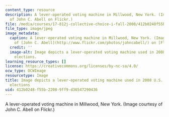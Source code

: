 ```yaml
---
content_type: resource
description: A lever-operated voting machine in Millwood, New York. (Image courtesy
  of John C. Abell on Flickr.)
file: /media/courses/17-812j-collective-choice-i-fall-2008/412b0248f55b22089ff9d36547290436_17-812jf08.jpg
file_type: image/jpeg
image_metadata:
  caption: A lever-operated voting machine in Millwood, New York. (Image courtesy
    of [John C. Abell](http://www.flickr.com/photos/johncabell/) on [Flickr](http://www.flickr.com/photos/johncabell/3002712465/).)
  credit: ''
  image-alt: Image depicts a lever-operated voting machine used in 2008 U.S. presidential
    elections.
learning_resource_types: []
license: https://creativecommons.org/licenses/by-nc-sa/4.0/
ocw_type: OCWImage
resourcetype: Image
title: Image depicts a lever-operated voting machine used in 2008 U.S. presidential
  elections
uid: 412b0248-f55b-2208-9ff9-d36547290436
---
```

A lever-operated voting machine in Millwood, New York. (Image courtesy of John C. Abell on Flickr.)